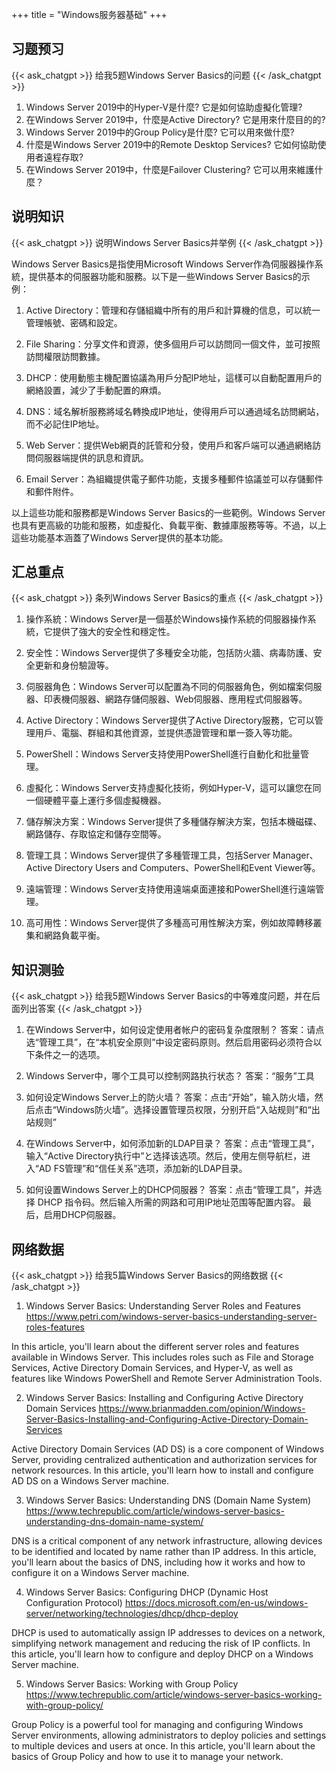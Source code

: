+++
title = "Windows服务器基础"
+++
## 习题预习
{{< ask_chatgpt >}}
给我5题Windows Server Basics的问题
{{< /ask_chatgpt >}}



1. Windows Server 2019中的Hyper-V是什麼? 它是如何協助虛擬化管理?
2. 在Windows Server 2019中，什麼是Active Directory? 它是用來什麼目的的?
3. Windows Server 2019中的Group Policy是什麼? 它可以用來做什麼?
4. 什麼是Windows Server 2019中的Remote Desktop Services? 它如何協助使用者遠程存取?
5. 在Windows Server 2019中，什麼是Failover Clustering? 它可以用來維護什麼？   

## 说明知识
{{< ask_chatgpt >}}
说明Windows Server Basics并举例
{{< /ask_chatgpt >}}



Windows Server Basics是指使用Microsoft Windows Server作為伺服器操作系統，提供基本的伺服器功能和服務。以下是一些Windows Server Basics的示例：

1. Active Directory：管理和存儲組織中所有的用戶和計算機的信息，可以統一管理帳號、密碼和設定。

2. File Sharing：分享文件和資源，使多個用戶可以訪問同一個文件，並可按照訪問權限訪問數據。

3. DHCP：使用動態主機配置協議為用戶分配IP地址，這樣可以自動配置用戶的網絡設置，減少了手動配置的麻煩。

4. DNS：域名解析服務將域名轉換成IP地址，使得用戶可以通過域名訪問網站，而不必記住IP地址。

5. Web Server：提供Web網頁的託管和分發，使用戶和客戶端可以通過網絡訪問伺服器端提供的訊息和資訊。

6. Email Server：為組織提供電子郵件功能，支援多種郵件協議並可以存儲郵件和郵件附件。

以上這些功能和服務都是Windows Server Basics的一些範例。Windows Server也具有更高級的功能和服務，如虛擬化、負載平衡、數據庫服務等等。不過，以上這些功能基本涵蓋了Windows Server提供的基本功能。   

## 汇总重点
{{< ask_chatgpt >}}
条列Windows Server Basics的重点
{{< /ask_chatgpt >}}



1. 操作系統：Windows Server是一個基於Windows操作系統的伺服器操作系統，它提供了強大的安全性和穩定性。

2. 安全性：Windows Server提供了多種安全功能，包括防火牆、病毒防護、安全更新和身份驗證等。

3. 伺服器角色：Windows Server可以配置為不同的伺服器角色，例如檔案伺服器、印表機伺服器、網路存儲伺服器、Web伺服器、應用程式伺服器等。

4. Active Directory：Windows Server提供了Active Directory服務，它可以管理用戶、電腦、群組和其他資源，並提供憑證管理和單一簽入等功能。

5. PowerShell：Windows Server支持使用PowerShell進行自動化和批量管理。

6. 虛擬化：Windows Server支持虛擬化技術，例如Hyper-V，這可以讓您在同一個硬體平臺上運行多個虛擬機器。

7. 儲存解決方案：Windows Server提供了多種儲存解決方案，包括本機磁碟、網路儲存、存取協定和儲存空間等。

8. 管理工具：Windows Server提供了多種管理工具，包括Server Manager、Active Directory Users and Computers、PowerShell和Event Viewer等。

9. 遠端管理：Windows Server支持使用遠端桌面連接和PowerShell進行遠端管理。

10. 高可用性：Windows Server提供了多種高可用性解決方案，例如故障轉移叢集和網路負載平衡。   

## 知识测验
{{< ask_chatgpt >}}
给我5题Windows Server Basics的中等难度问题，并在后面列出答案
{{< /ask_chatgpt >}}



1. 在Windows Server中，如何设定使用者帐户的密码复杂度限制？ 
答案：请点选“管理工具”，在“本机安全原则”中设定密码原则。然后启用密码必须符合以下条件之一的选项。 

2. Windows Server中，哪个工具可以控制网路执行状态？ 
答案：“服务”工具 

3. 如何设定Windows Server上的防火墙？ 
答案：点击“开始”，输入防火墙，然后点击“Windows防火墙”。选择设置管理员权限，分别开启“入站规则”和“出站规则” 

4. 在Windows Server中，如何添加新的LDAP目录？ 
答案：点击“管理工具”，输入“Active Directory执行中”と选择该选项。然后，使用左侧导航栏，进入“AD FS管理”和“信任关系”选项，添加新的LDAP目录。 

5. 如何设置Windows Server上的DHCP伺服器？ 
答案：点击“管理工具”，并选择 DHCP 指令码。然后输入所需的网路和可用IP地址范围等配置内容。 最后，启用DHCP伺服器。   

## 网络数据
{{< ask_chatgpt >}}
给我5篇Windows Server Basics的网络数据
{{< /ask_chatgpt >}}



1. Windows Server Basics: Understanding Server Roles and Features
https://www.petri.com/windows-server-basics-understanding-server-roles-features

In this article, you'll learn about the different server roles and features available in Windows Server. This includes roles such as File and Storage Services, Active Directory Domain Services, and Hyper-V, as well as features like Windows PowerShell and Remote Server Administration Tools.

2. Windows Server Basics: Installing and Configuring Active Directory Domain Services
https://www.brianmadden.com/opinion/Windows-Server-Basics-Installing-and-Configuring-Active-Directory-Domain-Services

Active Directory Domain Services (AD DS) is a core component of Windows Server, providing centralized authentication and authorization services for network resources. In this article, you'll learn how to install and configure AD DS on a Windows Server machine.

3. Windows Server Basics: Understanding DNS (Domain Name System)
https://www.techrepublic.com/article/windows-server-basics-understanding-dns-domain-name-system/

DNS is a critical component of any network infrastructure, allowing devices to be identified and located by name rather than IP address. In this article, you'll learn about the basics of DNS, including how it works and how to configure it on a Windows Server machine.

4. Windows Server Basics: Configuring DHCP (Dynamic Host Configuration Protocol)
https://docs.microsoft.com/en-us/windows-server/networking/technologies/dhcp/dhcp-deploy

DHCP is used to automatically assign IP addresses to devices on a network, simplifying network management and reducing the risk of IP conflicts. In this article, you'll learn how to configure and deploy DHCP on a Windows Server machine.

5. Windows Server Basics: Working with Group Policy
https://www.techrepublic.com/article/windows-server-basics-working-with-group-policy/

Group Policy is a powerful tool for managing and configuring Windows Server environments, allowing administrators to deploy policies and settings to multiple devices and users at once. In this article, you'll learn about the basics of Group Policy and how to use it to manage your network.   

